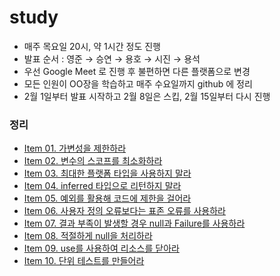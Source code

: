 # study

* 매주 목요일 20시, 약 1시간 정도 진행
* 발표 순서 : 영준 → 승연 → 용호 → 시진 → 용석
* 우선 Google Meet 로 진행 후 불편하면 다른 플랫폼으로 변경
* 모든 인원이 OO장을 학습하고 매주 수요일까지 github 에 정리
* 2월 1일부터 발표 시작하고 2월 8일은 스킵, 2월 15일부터 다시 진행

### 정리
* [Item 01. 가변성을 제한하라](https://github.com/study-playground/effective-kotlin-study/tree/main/Chapter01/item01_%EA%B0%80%EB%B3%80%EC%84%B1%EC%9D%84_%EC%A0%9C%ED%95%9C%ED%95%98%EB%9D%BC)
* [Item 02. 변수의 스코프를 최소화하라](https://github.com/study-playground/effective-kotlin-study/tree/main/Chapter01/item02_%EB%B3%80%EC%88%98%EC%9D%98_%EC%8A%A4%EC%BD%94%ED%94%84%EB%A5%BC_%EC%B5%9C%EC%86%8C%ED%99%94%ED%95%98%EB%9D%BC)
* [Item 03. 최대한 플랫폼 타입을 사용하지 말라](https://github.com/study-playground/effective-kotlin-study/tree/main/Chapter01/item03_%EC%B5%9C%EB%8C%80%ED%95%9C_%ED%94%8C%EB%9E%AB%ED%8F%BC_%ED%83%80%EC%9E%85%EC%9D%84_%EC%82%AC%EC%9A%A9%ED%95%98%EC%A7%80_%EB%A7%90%EB%9D%BC)
* [Item 04. inferred 타입으로 리턴하지 말라](https://github.com/study-playground/effective-kotlin-study/tree/main/Chapter01/item04_inferred_%ED%83%80%EC%9E%85%EC%9C%BC%EB%A1%9C_%EB%A6%AC%ED%84%B4%ED%95%98%EC%A7%80_%EB%A7%90%EB%9D%BC)
* [Item 05. 예외를 활용해 코드에 제한을 걸어라](https://github.com/study-playground/effective-kotlin-study/tree/main/Chapter01/item05_%EC%98%88%EC%99%B8%EB%A5%BC_%ED%99%9C%EC%9A%A9%ED%95%B4_%EC%BD%94%EB%93%9C%EC%97%90_%EC%A0%9C%ED%95%9C%EC%9D%84_%EA%B1%B8%EC%96%B4%EB%9D%BC)
* [Item 06. 사용자 정의 오류보다는 표존 오류를 사용하라](https://github.com/study-playground/effective-kotlin-study/tree/main/Chapter01/item06_%EC%82%AC%EC%9A%A9%EC%9E%90_%EC%A0%95%EC%9D%98_%EC%98%A4%EB%A5%98%EB%B3%B4%EB%8B%A4%EB%8A%94_%ED%91%9C%EC%A4%80_%EC%98%A4%EB%A5%98%EB%A5%BC_%EC%82%AC%EC%9A%A9%ED%95%98%EB%9D%BC)
* [Item 07. 결과 부족이 발생할 경우 null과 Failure를 사용하라](https://github.com/study-playground/effective-kotlin-study/tree/main/Chapter01/item07_%EA%B2%B0%EA%B3%BC_%EB%B6%80%EC%A1%B1%EC%9D%B4_%EB%B0%9C%EC%83%9D%ED%95%A0_%EA%B2%BD%EC%9A%B0_null%EA%B3%BC_Failure%EB%A5%BC_%EC%82%AC%EC%9A%A9%ED%95%98%EB%9D%BC)
* [Item 08. 적절하게 null을 처리하라](https://github.com/study-playground/effective-kotlin-study/tree/main/Chapter01/item08_%EC%A0%81%EC%A0%88%ED%95%98%EA%B2%8C_null%EC%9D%84_%EC%B2%98%EB%A6%AC%ED%95%98%EB%9D%BC)
* [Item 09. use를 사용하여 리소스를 닫아라](https://github.com/study-playground/effective-kotlin-study/tree/main/Chapter01/item09_use%EB%A5%BC_%EC%82%AC%EC%9A%A9%ED%95%98%EC%97%AC_%EB%A6%AC%EC%86%8C%EC%8A%A4%EB%A5%BC_%EB%8B%AB%EC%95%84%EB%9D%BC)
* [Item 10. 단위 테스트를 만들어라](https://github.com/study-playground/effective-kotlin-study/tree/main/Chapter01/item10_%EB%8B%A8%EC%9C%84_%ED%85%8C%EC%8A%A4%ED%8A%B8%EB%A5%BC_%EB%A7%8C%EB%93%A4%EC%96%B4%EB%9D%BC)
